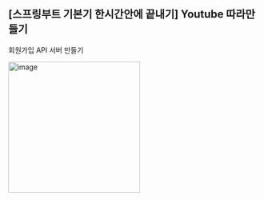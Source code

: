 ## [스프링부트 기본기 한시간안에 끝내기] Youtube 따라만들기

회원가입 API 서버 만들기

<img width="263" alt="image" src="https://github.com/user-attachments/assets/87894a7a-472b-410a-af86-18485d419bab">
